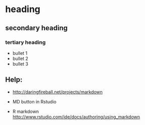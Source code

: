 



# heading
## secondary heading
### tertiary heading

* bullet 1
* bullet 2
* bullet 3

## Help:

* http://daringfireball.net/projects/markdown

* MD button in Rstudio

* R markdown http://www.rstudio.com/ide/docs/authoring/using_markdown




